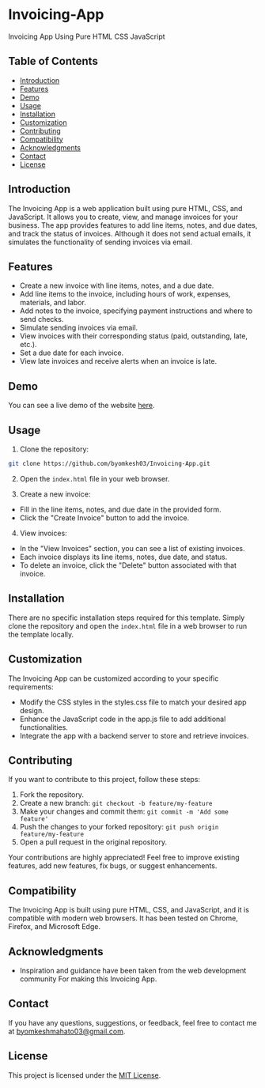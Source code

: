 # Invoicing-App
 Invoicing App Using Pure HTML CSS JavaScript

 ## Table of Contents
 - [Introduction](#Introduction)
 - [Features](#features)
 - [Demo](#Demo)
 - [Usage](#usage)
 - [Installation](#installation)
 - [Customization](#customization)
 - [Contributing](#contributing)
 - [Compatibility](#Compatibility)
 - [Acknowledgments](#Acknowledgments)
 - [Contact](#Contact)
 - [License](#license)

## Introduction

The Invoicing App is a web application built using pure HTML, CSS, and JavaScript. It allows you to create, view, and manage invoices for your business. The app provides features to add line items, notes, and due dates, and track the status of invoices. Although it does not send actual emails, it simulates the functionality of sending invoices via email.

## Features

- Create a new invoice with line items, notes, and a due date.
- Add line items to the invoice, including hours of work, expenses, materials, and labor.
- Add notes to the invoice, specifying payment instructions and where to send checks.
- Simulate sending invoices via email.
- View invoices with their corresponding status (paid, outstanding, late, etc.).
- Set a due date for each invoice.
- View late invoices and receive alerts when an invoice is late.

## Demo

You can see a live demo of the website [here]().


## Usage

1. Clone the repository:

```bash
git clone https://github.com/byomkesh03/Invoicing-App.git

```
2. Open the `index.html` file in your web browser.

3. Create a new invoice:

- Fill in the line items, notes, and due date in the provided form.
- Click the "Create Invoice" button to add the invoice.
4. View invoices:

- In the "View Invoices" section, you can see a list of existing invoices.
- Each invoice displays its line items, notes, due date, and status.
- To delete an invoice, click the "Delete" button associated with that invoice.

## Installation

There are no specific installation steps required for this template. Simply clone the repository and open the `index.html` file in a web browser to run the template locally.


## Customization
The Invoicing App can be customized according to your specific requirements:

- Modify the CSS styles in the styles.css file to match your desired app design.
- Enhance the JavaScript code in the app.js file to add additional functionalities.
- Integrate the app with a backend server to store and retrieve invoices.

## Contributing

If you want to contribute to this project, follow these steps:

1. Fork the repository.
2. Create a new branch: `git checkout -b feature/my-feature`
3. Make your changes and commit them: `git commit -m 'Add some feature'`
4. Push the changes to your forked repository: `git push origin feature/my-feature`
5. Open a pull request in the original repository.

Your contributions are highly appreciated! Feel free to improve existing features, add new features, fix bugs, or suggest enhancements.

## Compatibility
The Invoicing App is built using pure HTML, CSS, and JavaScript, and it is compatible with modern web browsers. It has been tested on Chrome, Firefox, and Microsoft Edge.

## Acknowledgments

- Inspiration and guidance have been taken from the web development community For making this Invoicing App.

## Contact

If you have any questions, suggestions, or feedback, feel free to contact me at byomkeshmahato03@gmail.com.

## License

This project is licensed under the [MIT License](LICENSE).

